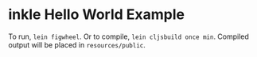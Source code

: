 # inkle Hello World Example

To run, `lein figwheel`. Or to compile, `lein cljsbuild once min`. Compiled output will be placed in `resources/public`.
